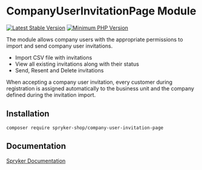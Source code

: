 # CompanyUserInvitationPage Module
[![Latest Stable Version](https://poser.pugx.org/spryker-shop/company-user-invitation-page/v/stable.svg)](https://packagist.org/packages/spryker-shop/company-user-invitation-page)
[![Minimum PHP Version](https://img.shields.io/badge/php-%3E%3D%207.4-8892BF.svg)](https://php.net/)

The module allows company users with the appropriate permissions to import and send company user invitations.
- Import CSV file with invitations
- View all existing invitations along with their status
- Send, Resent and Delete invitations

When accepting a company user invitation, every customer during registration is assigned automatically to the business unit and the company defined during the invitation import.

## Installation

```
composer require spryker-shop/company-user-invitation-page
```

## Documentation

[Spryker Documentation](https://docs.spryker.com)
